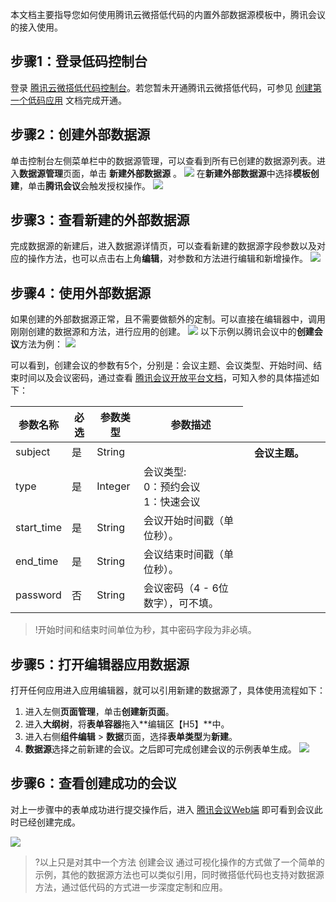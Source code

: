本文档主要指导您如何使用腾讯云微搭低代码的内置外部数据源模板中，腾讯会议的接入使用。

## 步骤1：登录低码控制台
登录 [腾讯云微搭低代码控制台](https://console.cloud.tencent.com/lowcode)。若您暂未开通腾讯云微搭低代码，可参见 [创建第一个低码应用](https://cloud.tencent.com/document/product/1301/48868) 文档完成开通。

## 步骤2：创建外部数据源
单击控制台左侧菜单栏中的数据源管理，可以查看到所有已创建的数据源列表。进入**数据源管理**页面，单击 **新建外部数据源** 。
![](https://main.qcloudimg.com/raw/9d14d30d3005c54e0b0091bc848098aa.png)
在**新建外部数据源**中选择**模板创建**，单击**腾讯会议**会触发授权操作。
![](https://main.qcloudimg.com/raw/95d445b3d40057c127f925e7cde71b50.png)



## 步骤3：查看新建的外部数据源
完成数据源的新建后，进入数据源详情页，可以查看新建的数据源字段参数以及对应的操作方法，也可以点击右上角**编辑**，对参数和方法进行编辑和新增操作。
![](https://main.qcloudimg.com/raw/28ff9fba8626db9fb5d45f67d4540d41.png)

## 步骤4：使用外部数据源
如果创建的外部数据源正常，且不需要做额外的定制。可以直接在编辑器中，调用刚刚创建的数据源和方法，进行应用的创建。
![](https://main.qcloudimg.com/raw/dda8e34acad12a7df0e69735651ec89b.png)
以下示例以腾讯会议中的**创建会议**方法为例：
![](https://main.qcloudimg.com/raw/d284c6f49aed3f808c70c6a9f46ec532.png)

可以看到，创建会议的参数有5个，分别是：会议主题、会议类型、开始时间、结束时间以及会议密码，通过查看 [腾讯会议开放平台文档](https://cloud.tencent.com/document/product/1095/42417)，可知入参的具体描述如下：

| 参数名称 | 必选| 参数类型 | 参数描述 |
|-------|-----|------|----|
| subject |是 | String |<th style="width:100px;">会议主题。<th> |
|type | 是| Integer |会议类型: <br>0：预约会议<br> 1：快速会议 |
| start_time | 是 | String |会议开始时间戳（单位秒）。 |
| end_time | 是 | String |会议结束时间戳（单位秒）。 |
| password| 否 | String |会议密码（4 - 6位数字），可不填。 |


>!开始时间和结束时间单位为秒，其中密码字段为非必填。

## 步骤5：打开编辑器应用数据源
打开任何应用进入应用编辑器，就可以引用新建的数据源了，具体使用流程如下：
1. 进入左侧**页面管理**，单击**创建新页面**。
2. 进入**大纲树**，将**表单容器**拖入**编辑区【H5】**中。
3. 进入右侧**组件编辑** > **数据**页面，选择**表单类型**为**新建**。
4. **数据源**选择之前新建的会议。之后即可完成创建会议的示例表单生成。
![](https://main.qcloudimg.com/raw/3a4237b872bdb4c2e62fa5976c78c590.png)


## 步骤6：查看创建成功的会议
对上一步骤中的表单成功进行提交操作后，进入 [腾讯会议Web端](https://meeting.tencent.com/user-center/user-meeting-list) 即可看到会议此时已经创建完成。

![](https://main.qcloudimg.com/raw/cfd29894250ea4f07486cc8d560c30e4.png)


>?以上只是对其中一个方法 创建会议 通过可视化操作的方式做了一个简单的示例，其他的数据源方法也可以类似引用，同时微搭低代码也支持对数据源方法，通过低代码的方式进一步深度定制和应用。

